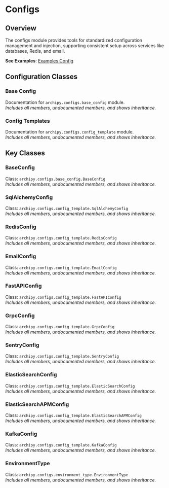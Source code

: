 # Configs

## Overview

The configs module provides tools for standardized configuration management and injection, supporting consistent setup across services like databases, Redis, and email.

**See Examples**: [Examples Config](#examples_config)

## Configuration Classes

### Base Config

Documentation for `archipy.configs.base_config` module.  
*Includes all members, undocumented members, and shows inheritance.*

### Config Templates

Documentation for `archipy.configs.config_template` module.  
*Includes all members, undocumented members, and shows inheritance.*

## Key Classes

### BaseConfig

Class: `archipy.configs.base_config.BaseConfig`  
*Includes all members, undocumented members, and shows inheritance.*

### SqlAlchemyConfig

Class: `archipy.configs.config_template.SqlAlchemyConfig`  
*Includes all members, undocumented members, and shows inheritance.*

### RedisConfig

Class: `archipy.configs.config_template.RedisConfig`  
*Includes all members, undocumented members, and shows inheritance.*

### EmailConfig

Class: `archipy.configs.config_template.EmailConfig`  
*Includes all members, undocumented members, and shows inheritance.*

### FastAPIConfig

Class: `archipy.configs.config_template.FastAPIConfig`  
*Includes all members, undocumented members, and shows inheritance.*

### GrpcConfig

Class: `archipy.configs.config_template.GrpcConfig`  
*Includes all members, undocumented members, and shows inheritance.*

### SentryConfig

Class: `archipy.configs.config_template.SentryConfig`  
*Includes all members, undocumented members, and shows inheritance.*

### ElasticSearchConfig

Class: `archipy.configs.config_template.ElasticSearchConfig`  
*Includes all members, undocumented members, and shows inheritance.*

### ElasticSearchAPMConfig

Class: `archipy.configs.config_template.ElasticSearchAPMConfig`  
*Includes all members, undocumented members, and shows inheritance.*

### KafkaConfig

Class: `archipy.configs.config_template.KafkaConfig`  
*Includes all members, undocumented members, and shows inheritance.*

### EnvironmentType

Class: `archipy.configs.environment_type.EnvironmentType`  
*Includes all members, undocumented members, and shows inheritance.*
